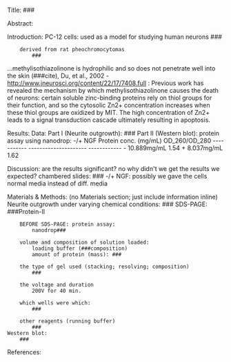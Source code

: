 Title: ###

Abstract:

Introduction:
    PC-12 cells:
        used as a model for studying human neurons
            ###

        derived from rat pheochromocytomas
            ###

...methylisothiazolinone is hydrophilic and so does not penetrate well into the skin (###cite), 
Du, et al., 2002 - http://www.jneurosci.org/content/22/17/7408.full :
    Previous work has revealed the mechanism by which methylisothiazolinone
    causes the death of neurons: certain soluble zinc-binding proteins rely on
    thiol groups for their function, and so the cytosolic Zn2+ concentration
    increases when these thiol groups are oxidized by MIT.  The high
    concentration of Zn2+ leads to a signal transduction cascade ultimately
    resulting in apoptosis.



















Results:
    Data:
        Part I (Neurite outgrowth):
            ###
        Part II (Western blot):
            protein assay using nanodrop:
                -/+ NGF     Protein conc. (mg/mL)   OD_260/OD_280
                ----------- ---------------------   ------------
                    -       10.889mg/mL             1.54
                    +        8.037mg/mL             1.62
        
        
        
        
        
        
        
        
        
        
        
        
        
        
        
        
        
        
        

Discussion:
    are the results significant? no
    why didn't we get the results we expected?
        chambered slides:
            ###
        -/+ NGF:
            possibly we gave the cells normal media instead of diff. media


Materials & Methods:
    (no Materials section; just include information inline)
    Neurite outgrowth under varying chemical conditions:
        ###
    SDS-PAGE:
        ###Protein-II

        BEFORE SDS-PAGE: protein assay:
            nanodrop###

        volume and composition of solution loaded:
            loading buffer (###composition)
            amount of protein (mass): ###

        the type of gel used (stacking; resolving; composition)
            ###
        
        the voltage and duration
            200V for 40 min.

        which wells were which:
            ###
        
        other reagents (running buffer)
            ###
    Western blot:
        ###

References:



